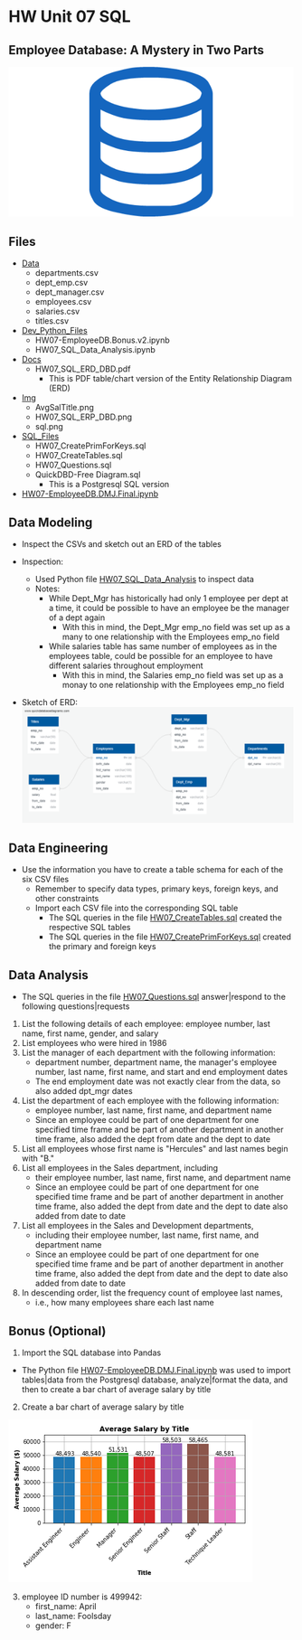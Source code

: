 # HW Unit 07 SQL
## Employee Database: A Mystery in Two Parts

![alt text](https://github.com/DanielMJones2005/HW07_SQL/blob/master/Img/sql.png)

## Files
* [Data](https://github.com/DanielMJones2005/HW07_SQL/tree/master/Data)
    * departments.csv
    * dept_emp.csv
    * dept_manager.csv
    * employees.csv
    * salaries.csv
    * titles.csv
* [Dev_Python_Files](https://github.com/DanielMJones2005/HW07_SQL/tree/master/Dev_Python_Files)
    * HW07-EmployeeDB.Bonus.v2.ipynb
    * HW07_SQL_Data_Analysis.ipynb
* [Docs](https://github.com/DanielMJones2005/HW07_SQL/tree/master/Docs)
    * HW07_SQL_ERD_DBD.pdf
      * This is PDF table/chart version of the Entity Relationship Diagram (ERD)
* [Img](https://github.com/DanielMJones2005/HW07_SQL/tree/master/Img)
    * AvgSalTitle.png
    * HW07_SQL_ERP_DBD.png
    * sql.png
* [SQL_Files](https://github.com/DanielMJones2005/HW07_SQL/tree/master/SQL_Files)
    * HW07_CreatePrimForKeys.sql
    * HW07_CreateTables.sql
    * HW07_Questions.sql
    * QuickDBD-Free Diagram.sql
       * This is a Postgresql SQL version
* [HW07-EmployeeDB.DMJ.Final.ipynb](https://github.com/DanielMJones2005/HW07_SQL/blob/master/HW07-EmployeeDB.DMJ.Final.ipynb)

## Data Modeling
- Inspect the CSVs and sketch out an ERD of the tables

- Inspection:
  - Used Python file [HW07_SQL_Data_Analysis](https://github.com/DanielMJones2005/HW07_SQL/blob/master/Dev_Python_Files/HW07_SQL_Data_Analysis.ipynb)
  to inspect data
  * Notes:
    * While Dept_Mgr has historically had only 1 employee per dept at a time, 
  it could be possible to have an employee be the manager of a dept again
      * With this in mind, the Dept_Mgr emp_no field was set up as a many to one relationship with the Employees emp_no field
    * While salaries table has same number of employees as in the employees table, 
  could be possible for an employee to have different salaries throughout employment
      * With this in mind, the Salaries emp_no field was set up as a monay to one relationship with the Employees emp_no field

- Sketch of ERD:
![alt text](https://github.com/DanielMJones2005/HW07_SQL/blob/master/Img/HW07_SQL_ERP_DBD.png)

## Data Engineering
- Use the information you have to create a table schema for each of the six CSV files 
  * Remember to specify data types, primary keys, foreign keys, and other constraints
  * Import each CSV file into the corresponding SQL table
      * The SQL queries in the file [HW07_CreateTables.sql](https://github.com/DanielMJones2005/HW07_SQL/blob/master/SQL_Files/HW07_CreateTables.sql)
        created the respective SQL tables
      * The SQL queries in the file [HW07_CreatePrimForKeys.sql](https://github.com/DanielMJones2005/HW07_SQL/blob/master/SQL_Files/HW07_CreatePrimForKeys.sql)
        created the primary and foreign keys
        
        
## Data Analysis
- The SQL queries in the file [HW07_Questions.sql](https://github.com/DanielMJones2005/HW07_SQL/blob/master/SQL_Files/HW07_Questions.sql)
answer|respond to the following questions|requests 
1. List the following details of each employee: employee number, last name, first name, gender, and salary
2. List employees who were hired in 1986
3. List the manager of each department with the following information: 
    * department number, department name, the manager's employee number, last name, first name, and start and end employment dates
    * The end employment date was not exactly clear from the data, so also added dpt_mgr dates
4. List the department of each employee with the following information: 
   * employee number, last name, first name, and department name
   * Since an employee could be part of one department for one specified time frame
   and be part of another department in another time frame, also added the dept from date and the dept to date
5. List all employees whose first name is "Hercules" and last names begin with "B."
6. List all employees in the Sales department, including 
    * their employee number, last name, first name, and department name
   * Since an employee could be part of one department for one specified time frame
   and be part of another department in another time frame, also added the dept from date and the dept to date
   also added from date to date
7. List all employees in the Sales and Development departments, 
    * including their employee number, last name, first name, and department name
    * Since an employee could be part of one department for one specified time frame
   and be part of another department in another time frame, also added the dept from date and the dept to date
   also added from date to date
8. In descending order, list the frequency count of employee last names, 
   * i.e., how many employees share each last name


## Bonus (Optional)
1. Import the SQL database into Pandas
  * The Python file [HW07-EmployeeDB.DMJ.Final.ipynb](https://github.com/DanielMJones2005/HW07_SQL/blob/master/HW07-EmployeeDB.DMJ.Final.ipynb)
  was used to import tables|data from the Postgresql database, analyze|format the data, and then to create a bar chart of
  average salary by title
2. Create a bar chart of average salary by title

![alt text](https://github.com/DanielMJones2005/HW07_SQL/blob/master/Img/AvgSalTitle.png)

3. employee ID number is 499942:
    * first_name: April
    * last_name: Foolsday
   * gender: F



